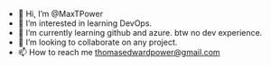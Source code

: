 - 👋 Hi, I’m @MaxTPower
- 👀 I’m interested in learning DevOps.
- 🌱 I’m currently learning github and azure. btw no dev experience.
- 💞️ I’m looking to collaborate on any project.
- 📫 How to reach me thomasedwardpower@gmail.com

<!---
MaxTPower/MaxTPower is a ✨ special ✨ repository because its `README.md` (this file) appears on your GitHub profile.
You can click the Preview link to take a look at your changes.
--->
